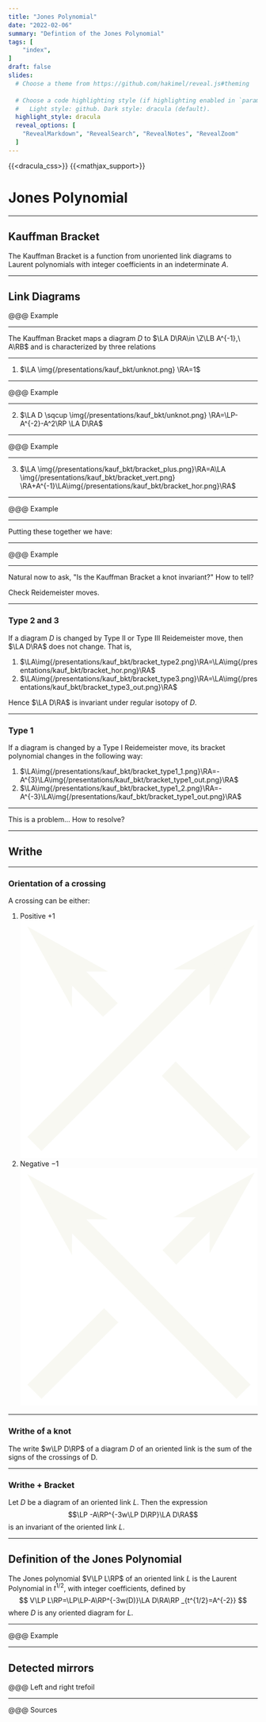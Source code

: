 ```yaml
---
title: "Jones Polynomial"
date: "2022-02-06"
summary: "Defintion of the Jones Polynomial"
tags: [
    "index",
]
draft: false
slides:
  # Choose a theme from https://github.com/hakimel/reveal.js#theming

  # Choose a code highlighting style (if highlighting enabled in `params.toml`)
  #   Light style: github. Dark style: dracula (default).
  highlight_style: dracula
  reveal_options: [
    "RevealMarkdown", "RevealSearch", "RevealNotes", "RevealZoom"
  ]
---
```


{{<dracula_css>}}
{{<mathjax_support>}}



# Jones Polynomial

<!--
---
## Definition Of Jones Polynomial

The Jones polynomial $V\LP L\RP$ of an oriented link $L$
is the Laurent Polynomial in $t^{1/2}$, with integer coefficients, defined by
$$ V\LP L\RP=\LP\LP-A\RP^{-3w(D)}\LA D\RA\RP _{t^{1/2}=A^{-2}} $$
where $D$ is any oriented diagram for $L$.


---

# Kauffman Bracket

Definition is in terms of some odd looking stuff

The Kauffman bracket of $D$
$$\LA D\RA$$

and

The writhe of $D$
$$w(D)$$
-->

---

## Kauffman Bracket

The Kauffman Bracket is a function from unoriented link diagrams to Laurent polynomials with integer coefficients in an indeterminate $A$. 

---

## Link Diagrams

@@@ Example

---

The Kauffman Bracket maps a diagram $D$ to $\LA D\RA\in \Z\LB A^{-1},\ A\RB$
and is characterized by three relations

---

1. $\LA \img{/presentations/kauf_bkt/unknot.png} \RA=1$

---

@@@ Example

---

2. $\LA D \sqcup \img{/presentations/kauf_bkt/unknot.png} \RA=\LP-A^{-2}-A^2\RP \LA D\RA\$

---

@@@ Example

---

3. $\LA \img{/presentations/kauf_bkt/bracket_plus.png}\RA=A\LA \img{/presentations/kauf_bkt/bracket_vert.png} \RA+A^{-1}\LA\img{/presentations/kauf_bkt/bracket_hor.png}\RA$

---

@@@ Example

---

Putting these together we have: 

---

@@@ Example

---

Natural now to ask, "Is the Kauffman Bracket a knot invariant?"
How to tell?

Check Reidemeister moves.

---

### Type 2 and 3

If a diagram $D$ is changed by Type II or Type III Reidemeister move, then
$\LA D\RA$ does not change. That is,

1. $\LA\img{/presentations/kauf_bkt/bracket_type2.png}\RA=\LA\img{/presentations/kauf_bkt/bracket_hor.png}\RA$
2. $\LA\img{/presentations/kauf_bkt/bracket_type3.png}\RA=\LA\img{/presentations/kauf_bkt/bracket_type3_out.png}\RA$

Hence $\LA D\RA$ is invariant under regular isotopy of $D$.

---

### Type 1

If a diagram is changed by a Type I Reidemeister move, its bracket polynomial
changes in the following way:

1. $\LA\img{/presentations/kauf_bkt/bracket_type1_1.png}\RA=-A^{3}\LA\img{/presentations/kauf_bkt/bracket_type1_out.png}\RA$
2. $\LA\img{/presentations/kauf_bkt/bracket_type1_2.png}\RA=-A^{-3}\LA\img{/presentations/kauf_bkt/bracket_type1_out.png}\RA$

---



This is a problem... How to resolve?



---
## Writhe

---

### Orientation of a crossing

A crossing can be either:

1. Positive $+1$ <br/> ![+1](/presentations/kauf_bkt/plus.png) <br/>
2. Negative $-1$ <br/> ![-1](/presentations/kauf_bkt/minus.png) <br/>

---

### Writhe of a knot

The write $w\LP D\RP$ of a diagram $D$ of an oriented link is the sum of the
signs of the crossings of D.



---

### Writhe + Bracket

Let $D$ be a diagram of an oriented link $L$. Then the expression
$$\LP -A\RP^{-3w\LP D\RP}\LA D\RA$$
is an invariant of the oriented link $L$.



---

## Definition of the Jones Polynomial

The Jones polynomial $V\LP L\RP$ of an oriented link $L$
is the Laurent Polynomial in $t^{1/2}$, with integer coefficients, defined by
$$ V\LP L\RP=\LP\LP-A\RP^{-3w(D)}\LA D\RA\RP _{t^{1/2}=A^{-2}} $$
where $D$ is any oriented diagram for $L$.

---

@@@ Example 

---

## Detected mirrors

@@@ Left and right trefoil

---

@@@ Sources




